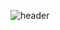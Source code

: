 ![header](https://capsule-render.vercel.app/api?type=Waving&text=Hello+I'm+Eunchong+Kim!&fontSize=40&fontAlign=30&fontAlignY=30&fontColor=FFFFFF&desc=Frontend+Engineer&descAlign=13&descAlignY=30&animation=fadeIn)
